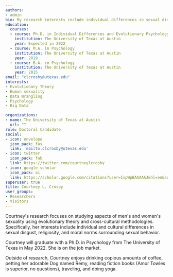 ```yaml
---
authors:
- admin
bio: My research interests include individual differences in sexual disgust, religiosity, and moral norms surrounding sexual behavior.
education:
  courses:
  - course: Ph.D. in Individual Differences and Evolutionary Psychology
    institution: The University of Texas at Austin
    year: Expected in 2022
  - course: M.A. in Psychology 
    institution: The University of Texas at Austin
    year: 2019
  - course: B.A. in Psychology 
    institution: The University of Texas at Austin
    year: 2015
email: "clcrosby@utexas.edu"
interests:
- Evolutionary Theory 
- Human sexuality 
- Data Wrangling
- Psychology
- Big Data

organizations:
- name: The University of Texas at Austin
  url: ""
role: Doctoral Candidate 
social:
- icon: envelope
  icon_pack: fas
  link: 'mailto:clcrosby@utexas.edu'
- icon: twitter
  icon_pack: fab
  link: https://twitter.com/courtneylcrosby
- icon: google-scholar
  icon_pack: ai
  link: https://scholar.google.com/citations?user=IspWpBAAAAAJ&hl=en&authuser=1
superuser: true 
title: Courtney L. Crosby
user_groups:
- Researchers
- Visitors 
---
```

Courtney's research focuses on studying aspects of men's and women's sexuality using evolutionary theory and cross-cultural methodologies. Specifically, her interests include individual and cultural differences in sexual disgust, religiosity, and moral norms surrounding sexual behavior. 

Courtney will graduate with a Ph.D. in Psychology from The University of Texas in May 2022. She is on the job market.

Outside of research, Courtney enjoys drinking copious amounts of coffee, petting her adorable Dog named Remy, reading fiction books (Amor Towles is superior, no questions), traveling, and doing yoga. 